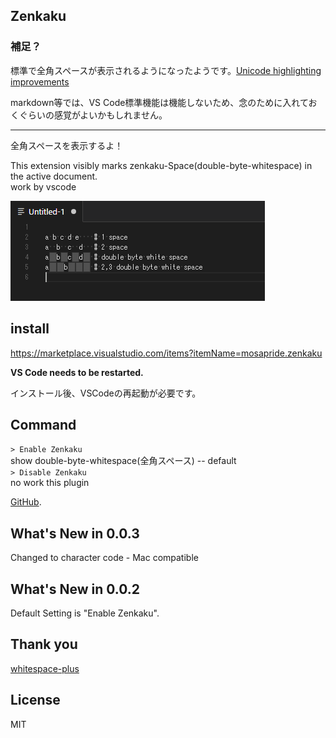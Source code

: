 ## Zenkaku

### 補足？

標準で全角スペースが表示されるようになったようです。[Unicode highlighting improvements](https://code.visualstudio.com/updates/v1_64#_unicode-highlighting-improvements)

markdown等では、VS Code標準機能は機能しないため、念のために入れておくぐらいの感覚がよいかもしれません。

---

全角スペースを表示するよ！

This extension visibly marks zenkaku-Space(double-byte-whitespace) in the active document.  
work by vscode

![zenkaku](https://github.com/mosapride/vscode-zenkaku/blob/images/readme01.png?raw=true "sample")

## install

https://marketplace.visualstudio.com/items?itemName=mosapride.zenkaku

**VS Code needs to be restarted.**

インストール後、VSCodeの再起動が必要です。

## Command

<code>> Enable Zenkaku</code>  
show double-byte-whitespace(全角スペース)  -- default  
<code>> Disable Zenkaku</code>  
no work this plugin

[GitHub](https://github.com/mosapride/vscode-zenkaku).

## What's New in 0.0.3
Changed to character code - Mac compatible

## What's New in 0.0.2
Default Setting is "Enable Zenkaku".


## Thank you
[whitespace-plus](https://github.com/davidhouchin/whitespace-plus)

## License
 
MIT
